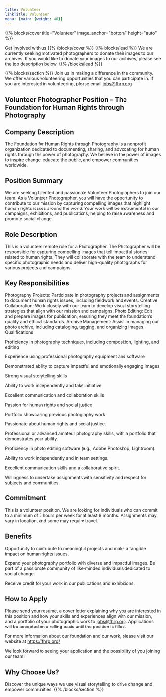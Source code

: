 ```yaml
---
title: Volunteer
linkTitle: Volunteer
menu: {main: {weight: 40}}
---
```

{{% blocks/cover title="Volunteer" image_anchor="bottom" height="auto" %}}

Get involved with us
{{% /blocks/cover %}}
{{% blocks/lead %}}
We are currently seeking motivated photographers to donate their images to our archives. If you would like to donate your images to our archives, please see the job description below.
{{% /blocks/lead %}}

{{% blocks/section %}}
Join us in making a difference in the community. We offer various volunteering opportunities that you can participate in. If you are interested in volunteering, please email jobs@fhrp.org

## Volunteer Photographer Position – The Foundation for Human Rights through Photography

## Company Description

The Foundation for Human Rights through Photography is a nonprofit organization dedicated to documenting, sharing, and advocating for human rights through the power of photography. We believe in the power of images to inspire change, educate the public, and empower communities worldwide.

## Position Summary

We are seeking talented and passionate Volunteer Photographers to join our team. As a Volunteer Photographer, you will have the opportunity to contribute to our mission by capturing compelling images that highlight human rights issues around the world. Your work will be instrumental in our campaigns, exhibitions, and publications, helping to raise awareness and promote social change.

## Role Description

This is a volunteer remote role for a Photographer. The Photographer will be responsible for capturing compelling images that tell impactful stories related to human rights. They will collaborate with the team to understand specific photographic needs and deliver high-quality photographs for various projects and campaigns.

## Key Responsibilities

Photography Projects: Participate in photography projects and assignments to document human rights issues, including fieldwork and events.
Creative Collaboration: Work closely with our team to develop visual storytelling strategies that align with our mission and campaigns.
Photo Editing: Edit and prepare images for publication, ensuring they meet the foundation’s quality and ethical standards.
Archive Management: Assist in managing our photo archive, including cataloging, tagging, and organizing images.
Qualifications

Proficiency in photography techniques, including composition, lighting, and editing

Experience using professional photography equipment and software

Demonstrated ability to capture impactful and emotionally engaging images

Strong visual storytelling skills

Ability to work independently and take initiative

Excellent communication and collaboration skills

Passion for human rights and social justice

Portfolio showcasing previous photography work

Passionate about human rights and social justice.

Professional or advanced amateur photography skills, with a portfolio that demonstrates your ability.

Proficiency in photo editing software (e.g., Adobe Photoshop, Lightroom).

Ability to work independently and in team settings.

Excellent communication skills and a collaborative spirit.

Willingness to undertake assignments with sensitivity and respect for subjects and communities.

## Commitment

This is a volunteer position. We are looking for individuals who can commit to a minimum of 5 hours per week for at least 8 months. Assignments may vary in location, and some may require travel.

## Benefits

Opportunity to contribute to meaningful projects and make a tangible impact on human rights issues.

Expand your photography portfolio with diverse and impactful images.
Be part of a passionate community of like-minded individuals dedicated to social change.

Receive credit for your work in our publications and exhibitions.

## How to Apply

Please send your resume, a cover letter explaining why you are interested in this position and how your skills and experiences align with our mission, and a portfolio of your photographic work to jobs@fhrp.org. Applications will be accepted on a rolling basis until the position is filled.

For more information about our foundation and our work, please visit our website at https://fhrp.org/

We look forward to seeing your application and the possibility of you joining our team!

## Why Choose Us?

Discover the unique ways we use visual storytelling to drive change and empower communities.
{{% /blocks/section %}}